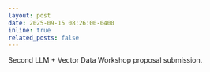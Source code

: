 ```yaml
---
layout: post
date: 2025-09-15 08:26:00-0400
inline: true
related_posts: false
---
```


Second LLM + Vector Data Workshop proposal submission.
